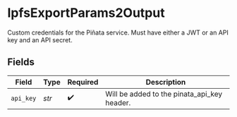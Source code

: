 # IpfsExportParams2Output

Custom credentials for the Piñata service. Must have either
a JWT or an API key and an API secret.



## Fields

| Field                                       | Type                                        | Required                                    | Description                                 |
| ------------------------------------------- | ------------------------------------------- | ------------------------------------------- | ------------------------------------------- |
| `api_key`                                   | *str*                                       | :heavy_check_mark:                          | Will be added to the pinata_api_key header. |